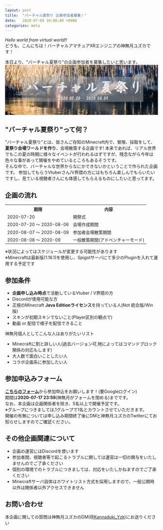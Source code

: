 ```yaml
---
layout: post
title:  "バーチャル夏祭り 企画参加者募集！"
date:   2020-07-09 10:00:00 +0900
categories: meta
---
```


*Hello world from virtual world!!*  
どうも、こんにちは！バーチャルアマチュアXRエンジニアの神無月ユズカです！  

本日より、"バーチャル夏祭り"の企画参加者を募集したいと思います。  
![banner](https://raw.githubusercontent.com/yuzuka4573/NatsumatsuriKikaku/master/docs/img/banner.png)
## "バーチャル夏祭り"って何？
"バーチャル夏祭り"とは、皆さんご存知のMinecraft内で、冒険、採取をして、**夏祭り会場ワールドを作り**、会場散策する企画です!
本来であれば、リアル世界でもこの夏の時期に様々なイベントが行われるはずですが、残念ながら今年は色々な事があって開催をやめているところもあるそうです。  
そんな中で、バーチャルな世界からなにかできないかということで作られた企画です。
参加してもらうVtuberさん/V界隈の方にはもちろん楽しんでもらいたいですし、見ている視聴者さんにも体感してもらえるものにしたいと思ってます。
## 企画の流れ  
<table>
    <tr>
      <th>期限</th>
      <th>内容</th>
    </tr>
    <tr>
      <td>2020-07-20</td>
      <td>開祭式</td>
    </tr>
    <tr>
      <td>2020-07-20 ～ 2020-08-06</td>
      <td>会場作成期間</td>
    </tr>
  <tr>
      <td>2020-08-07 ～ 2020-08-09</td>
      <td>参加者会場散策期間</td>
    </tr>
  <tr>
      <td>2020-08-08 ～ 2020-09</td>
      <td>一般散策期間(アドベンチャーモード)</td>
    </tr>
  </table>



※状況によってはスケジュールが変更する可能性があります  
※Minecraftは最新版(1.16.1)を使用し、Spigotサーバにて多少のPluginを入れて運用する予定です
## 参加条件
- **企画申し込み時点**で活動しているVtuber / V界隈の方
- Discordが使用可能な方
- 正規のMinecraft **Java Editionライセンス**を持っている人(Not 統合版/Win版)
- スキンが初期スキンでないこと(Player区別の観点で)
- 動画 or 配信で様子を配信できること  

神無月個人としてこんな人はありがたいリスト  
- Minecraftに割と詳しい人(過去バージョン可,物によってはコマンドブロック関係の対応もします)
- 大人数で面白いことしたい人
- コラボ企画系に参加したい人
## 参加申込みフォーム
[**こちらのフォーム**](https://forms.gle/9M82rFXNVwhoz2wU9)から参加申込をお願いします！(要Googleログイン)  
期間は**2020-07-17 23:59**(神無月がフォームを閉める)までです。  
なお、本企画は企画関係者を除き、5名以上で開催予定です。  
※グループにつきましては,1グループで1名とカウントさせていただきます。  
開催の有無については申し込み期間終了後にDMと神無月ユズカのTwitterにてお知らせしますのでご確認ください。  
## その他企画関連について

- 企画の運営にはDiscordを使います
- 参加者間、視聴者等で起こるトラブルに関しては運営は一切の関与をいたしませんのでご了承ください
- 個別の環境でのトラブルにつきましては、対応をいたしかねますのでご了承ください
- Minecraftサーバ自体はホワイトリスト方式を採用しますので、一般公開時以外は関係者以外アクセスできません
## お問い合わせ
本企画に関しての質問は神無月ユズカのDM([@Kannaduki_Yzk](https://twitter.com/Kannaduki_Yzk))にお送りください


